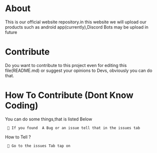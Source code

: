 # About
This is our official website repository.in this website we will upload our products such as android app(currently),Discord Bots  may be upload in future

# Contribute
Do you want to contribute to this project even for editing this file(README.md) or suggest your opinions to Devs, obviously you can do that.

# How To Contribute (Dont Know Coding)

You can do some things,that is listed Below

     🔘 If you found  A Bug or an issue tell that in the issues tab 
  How to Tell ?
  
     🔘 Go to the issues Tab tap on 
